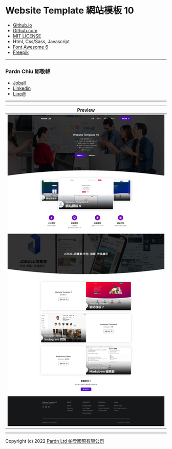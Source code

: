 # Website Template 網站模板 10

- [Github.io](https://pardnchiu.github.io/website-template-10/)
- [Github.com](https://github.com/pardnchiu/website-template-10/)
- [MIT LICENSE](./LICENSE)
- Html, Css/Sass, Javascript
- [Font Awesome 6](https://fontawesome.com/v6/search)
- [Freepik](https://www.freepik.com)

***

### Pardn Chiu 邱敬幃

- [Joball](https://joball.tw/@pardnltd)
- [Linkedin](https://www.linkedin.com/in/pardnchiu/)
- [Line@](http://lin.ee/Gtcb5kc)

***

| Preview |
| --- |
| ![Website Template 網站模板 10](./image/index.jpg) |

***

Copyright (c) 2022 [Pardn Ltd 帕登國際有限公司](https://joball.tw/@pardnltd)

